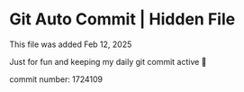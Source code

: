 # Git Auto Commit | Hidden File

This file was added Feb 12, 2025

Just for fun and keeping my daily git commit active 🤪

commit number: 1724109
